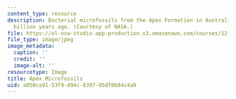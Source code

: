 ```yaml
---
content_type: resource
description: Bacterial microfossils from the Apex Formation in Australia, dated 3.5
  billion years ago. (Courtesy of NASA.)
file: https://ol-ocw-studio-app-production.s3.amazonaws.com/courses/12-517-dynamics-of-complex-systems-biological-and-environmental-coevolution-preceding-the-cambrian-explosion-spring-2005/a050ca9153f9d94c839795df0684c4a9_apex_microfossils.jpg
file_type: image/jpeg
image_metadata:
  caption: ''
  credit: ''
  image-alt: ''
resourcetype: Image
title: Apex Microfossils
uid: a050ca91-53f9-d94c-8397-95df0684c4a9
---
```

